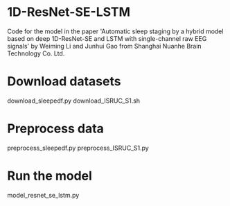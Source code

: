 # 1D-ResNet-SE-LSTM
Code for the model in the paper 'Automatic sleep staging by a hybrid model based on deep 1D-ResNet-SE and LSTM with single-channel raw EEG signals' by Weiming Li and Junhui Gao from Shanghai Nuanhe Brain Technology Co. Ltd.

# Download datasets
download_sleepedf.py
download_ISRUC_S1.sh

# Preprocess data
preprocess_sleepedf.py
preprocess_ISRUC_S1.py

# Run the model
model_resnet_se_lstm.py
